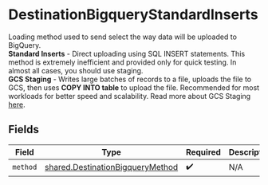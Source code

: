 # DestinationBigqueryStandardInserts

Loading method used to send select the way data will be uploaded to BigQuery. <br/><b>Standard Inserts</b> - Direct uploading using SQL INSERT statements. This method is extremely inefficient and provided only for quick testing. In almost all cases, you should use staging. <br/><b>GCS Staging</b> - Writes large batches of records to a file, uploads the file to GCS, then uses <b>COPY INTO table</b> to upload the file. Recommended for most workloads for better speed and scalability. Read more about GCS Staging <a href="https://docs.airbyte.com/integrations/destinations/bigquery#gcs-staging">here</a>.


## Fields

| Field                                                                                | Type                                                                                 | Required                                                                             | Description                                                                          |
| ------------------------------------------------------------------------------------ | ------------------------------------------------------------------------------------ | ------------------------------------------------------------------------------------ | ------------------------------------------------------------------------------------ |
| `method`                                                                             | [shared.DestinationBigqueryMethod](../../models/shared/destinationbigquerymethod.md) | :heavy_check_mark:                                                                   | N/A                                                                                  |